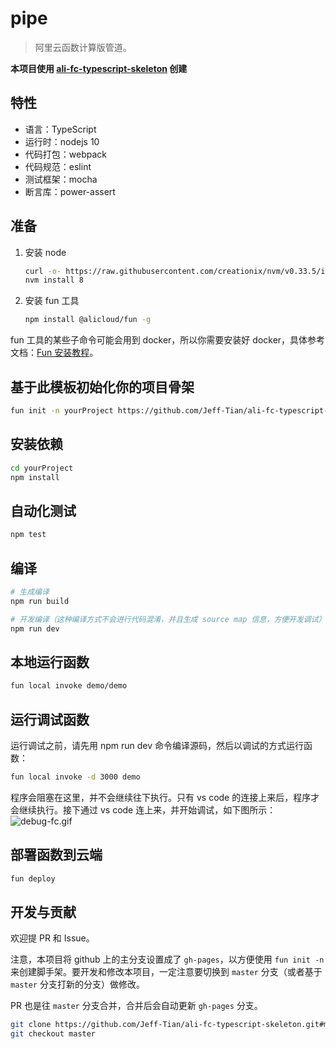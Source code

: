 # pipe

> 阿里云函数计算版管道。

**本项目使用 [ali-fc-typescript-skeleton](https://github.com/Jeff-Tian/ali-fc-typescript-skeleton) 创建**

## 特性

- 语言：TypeScript
- 运行时：nodejs 10
- 代码打包：webpack
- 代码规范：eslint
- 测试框架：mocha
- 断言库：power-assert

## 准备

1. 安装 node

   ```bash
   curl -o- https://raw.githubusercontent.com/creationix/nvm/v0.33.5/install.sh | bash
   nvm install 8
   ```

2. 安装 fun 工具

   ```bash
   npm install @alicloud/fun -g
   ```

fun 工具的某些子命令可能会用到 docker，所以你需要安装好 docker，具体参考文档：[Fun 安装教程](https://github.com/alibaba/funcraft/blob/master/docs/usage/installation-zh.md?spm=a2c4e.10696291.0.0.5c3119a4t5wfpp&file=installation-zh.md)。

## 基于此模板初始化你的项目骨架

```bash
fun init -n yourProject https://github.com/Jeff-Tian/ali-fc-typescript-skeleton.git
```

## 安装依赖

```bash
cd yourProject
npm install
```

## 自动化测试

```bash
npm test
```

## 编译

```bash
# 生成编译
npm run build

# 开发编译（这种编译方式不会进行代码混淆，并且生成 source map 信息，方便开发调试）
npm run dev
```

## 本地运行函数

```bash
fun local invoke demo/demo
```

## 运行调试函数

运行调试之前，请先用 npm run dev 命令编译源码，然后以调试的方式运行函数：

```bash
fun local invoke -d 3000 demo
```

程序会阻塞在这里，并不会继续往下执行。只有 vs code 的连接上来后，程序才会继续执行。接下通过 vs code 连上来，并开始调试，如下图所示：
![debug-fc.gif](https://i.loli.net/2019/05/08/5cd29906b8bec.gif)

## 部署函数到云端

```bash
fun deploy
```

## 开发与贡献

欢迎提 PR 和 Issue。

注意，本项目将 github 上的主分支设置成了 `gh-pages`，以方便使用 `fun init -n` 来创建脚手架。要开发和修改本项目，一定注意要切换到 `master` 分支（或者基于 `master` 分支打新的分支）做修改。

PR 也是往 `master` 分支合并，合并后会自动更新 `gh-pages` 分支。

```bash
git clone https://github.com/Jeff-Tian/ali-fc-typescript-skeleton.git#master
git checkout master
```
